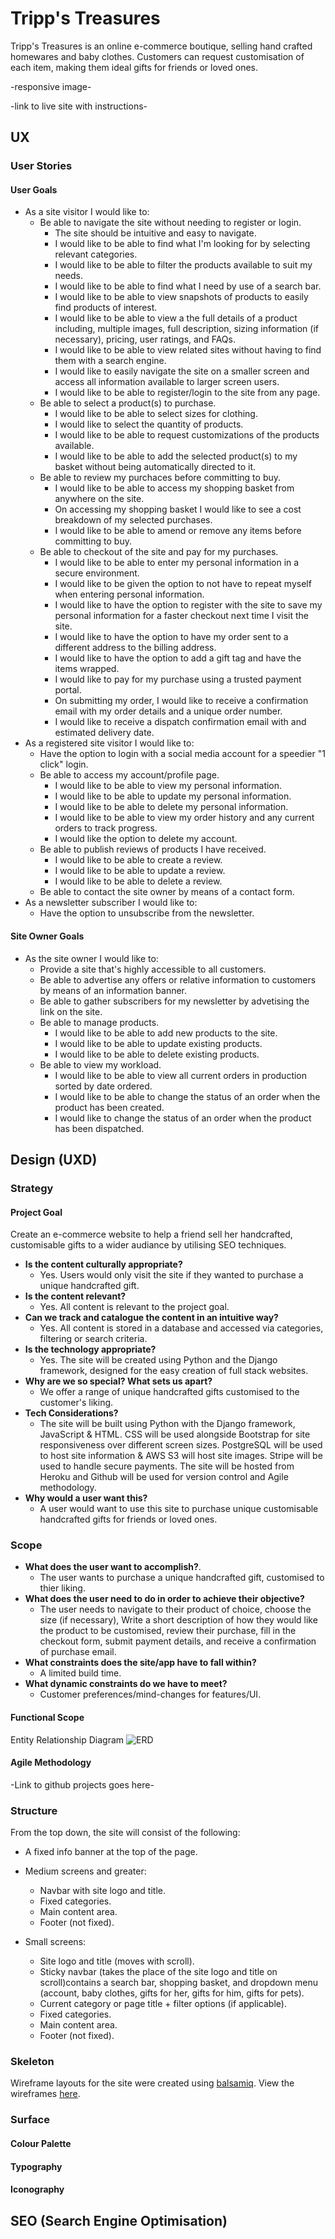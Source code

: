 # Tripp's Treasures

Tripp's Treasures is an online e-commerce boutique, selling hand crafted homewares and baby clothes.
Customers can request customisation of each item, making them ideal gifts for friends or loved ones.

-responsive image-

-link to live site with instructions-

## UX
### User Stories

#### User Goals

* As a site visitor I would like to:
  * Be able to navigate the site without needing to register or login.
    * The site should be intuitive and easy to navigate.
    * I would like to be able to find what I'm looking for by selecting relevant categories.
    * I would like to be able to filter the products available to suit my needs.
    * I would like to be able to find what I need by use of a search bar.
    * I would like to be able to view snapshots of products to easily find products of interest.
    * I would like to be able to view a the full details of a product including, multiple images, full description, sizing information (if necessary), pricing, user ratings, and FAQs.
    * I would like to be able to view related sites without having to find them with a search engine.
    * I would like to easily navigate the site on a smaller screen and access all information available to larger screen users.
    * I would like to be able to register/login to the site from any page.
  * Be able to select a product(s) to purchase.
    * I would like to be able to select sizes for clothing.
    * I would like to select the quantity of products.
    * I would like to be able to request customizations of the products available.
    * I would like to be able to add the selected product(s) to my basket without being automatically directed to it.
  * Be able to review my purchaces before committing to buy.
    * I would like to be able to access my shopping basket from anywhere on the site.
    * On accessing my shopping basket I would like to see a cost breakdown of my selected purchases.
    * I would like to be able to amend or remove any items before committing to buy.
  * Be able to checkout of the site and pay for my purchases.
    * I would like to be able to enter my personal information in a secure environment.
    * I would like to be given the option to not have to repeat myself when entering personal information.
    * I would like to have the option to register with the site to save my personal information for a faster checkout next time I visit the site.
    * I would like to have the option to have my order sent to a different address to the billing address.
    * I would like to have the option to add a gift tag and have the items wrapped.
    * I would like to pay for my purchase using a trusted payment portal.
    * On submitting my order, I would like to receive a confirmation email with my order details and a unique order number.
    * I would like to receive a dispatch confirmation email with and estimated delivery date.
* As a registered site visitor I would like to:
  * Have the option to login with a social media account for a speedier "1 click" login.
  * Be able to access my account/profile page.
    * I would like to be able to view my personal information.
    * I would like to be able to update my personal information.
    * I would like to be able to delete my personal information.
    * I would like to be able to view my order history and any current orders to track progress.
    * I would like the option to delete my account.
  * Be able to publish reviews of products I have received.
    * I would like to be able to create a review.
    * I would like to be able to update a review.
    * I would like to be able to delete a review.
  * Be able to contact the site owner by means of a contact form.
* As a newsletter subscriber I would like to: 
    * Have the option to unsubscribe from the newsletter.

#### Site Owner Goals

* As the site owner I would like to:
  * Provide a site that's highly accessible to all customers.
  * Be able to advertise any offers or relative information to customers by means of an information banner.
  * Be able to gather subscribers for my newsletter by advetising the link on the site.
  * Be able to manage products.
    * I would like to be able to add new products to the site.
    * I would like to be able to update existing products.
    * I would like to be able to delete existing products.
  * Be able to view my workload.
    * I would like to be able to view all current orders in production sorted by date ordered.
    * I would like to be able to change the status of an order when the product has been created.
    * I would like to change the status of an order when the product has been dispatched.

## Design (UXD)

### Strategy
#### Project Goal

Create an e-commerce website to help a friend sell her handcrafted, customisable gifts to a wider audiance by utilising SEO techniques.

* __Is the content culturally appropriate?__
  * Yes. Users would only visit the site if they wanted to purchase a unique handcrafted gift.
* __Is the content relevant?__
  * Yes. All content is relevant to the project goal.
* __Can we track and catalogue the content in an intuitive way?__
  * Yes. All content is stored in a database and accessed via categories, filtering or search criteria.
* __Is the technology appropriate?__
  * Yes. The site will be created using Python and the Django framework, designed for the easy creation of full stack websites.
* __Why are we so special? What sets us apart?__
  * We offer a range of unique handcrafted gifts customised to the customer's liking.
* __Tech Considerations?__
  * The site will be built using Python with the Django framework, JavaScript & HTML. CSS will be used alongside Bootstrap for site responsiveness over different screen sizes. PostgreSQL will be used to host site information & AWS S3 will host site images. Stripe will be used to handle secure payments. The site will be hosted from Heroku and Github will be used for version control and Agile methodology.
* __Why would a user want this?__
  * A user would want to use this site to purchase unique customisable handcrafted gifts for friends or loved ones.
### Scope

* __What does the user want to accomplish?__.
  * The user wants to purchase a unique handcrafted gift, customised to thier liking.
* __What does the user need to do in order to achieve their objective?__
  * The user needs to navigate to their product of choice, choose the size (if necessary), Write a short description of how they would like the product to be customised, review their purchase, fill in the checkout form, submit payment details, and receive a confirmation of purchase email.
* __What constraints does the site/app have to fall within?__
  * A limited build time.
* __What dynamic constraints do we have to meet?__
  * Customer preferences/mind-changes for features/UI.
#### Functional Scope
Entity Relationship Diagram
![ERD](readme_images/entity_relationship_diagram.png)
#### Agile Methodology
-Link to github projects goes here-
### Structure
From the top down, the site will consist of the following:
  * A fixed info banner at the top of the page.
  * Medium screens and greater:
    * Navbar with site logo and title.
    * Fixed categories.
    * Main content area.
    * Footer (not fixed).

  * Small screens:
    * Site logo and title (moves with scroll).
    * Sticky navbar (takes the place of the site logo and title on scroll)contains a search bar, shopping basket, and dropdown menu (account, baby clothes, gifts for her, gifts for him, gifts for pets).
    * Current category or page title + filter options (if applicable).
    * Fixed categories.
    * Main content area.
    * Footer (not fixed).
  
### Skeleton
Wireframe layouts for the site were created using [balsamiq](https://balsamiq.com/). View the wireframes [here](readme_images/wireframes.pdf).
### Surface
#### Colour Palette
#### Typography
#### Iconography
## SEO (Search Engine Optimisation)

